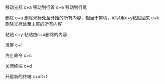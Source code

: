 移动光标
c+a 移动到行首
c+e 移动到行尾

删除
c+u 删除光标处至开始的所有内容，相当于剪切，可以用c+y粘贴回来
c+k 删除光标处至末尾的所有内容

粘贴
c+y 粘贴由c+u删除的内容

清屏
c+l

终止命令
c+c

关闭终端
c+d

开启新的终端
c+alt+t

